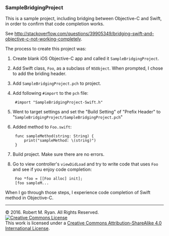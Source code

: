 ### SampleBridgingProject

This is a sample project, including bridging between Objective-C and Swift, in order to confirm that code completion works.

See http://stackoverflow.com/questions/39905349/bridging-swift-and-objective-c-not-working-completely.

The process to create this project was:

1. Create blank iOS Objective-C app and called it `SampleBridgingProject`.

2. Add Swift class, `Foo`, as a subclass of `NSObject`. When prompted, I chose to add the briding header.

3. Add `SampleBridgingProject.pch` to project.

4. Add following `#import` to the `pch` file:

        #import "SampleBridgingProject-Swift.h"

5. Went to target settings and set the "Build Setting" of "Prefix Header" to "`SampleBridgingProject/SampleBridgingProject.pch`"

6. Added method to `Foo.swift`:

        func sampleMethod(string: String) {
            print("sampleMethod: \(string)")
        }

7. Build project. Make sure there are no errors.

8. Go to view controller's `viewDidLoad` and try to write code that uses `Foo` and see if you enjoy code completion:

        Foo *foo = [[Foo alloc] init];
        [foo sampleM...

When I go through those steps, I experience code completion of Swift method in Objective-C. 

---

&copy; 2016. Robert M. Ryan. All Rights Reserved.<br />
<a rel="license" href="http://creativecommons.org/licenses/by-sa/4.0/"><img alt="Creative Commons License" style="border-width:0" src="https://i.creativecommons.org/l/by-sa/4.0/80x15.png" /></a><br />This work is licensed under a <a rel="license" href="http://creativecommons.org/licenses/by-sa/4.0/">Creative Commons Attribution-ShareAlike 4.0 International License</a>.
